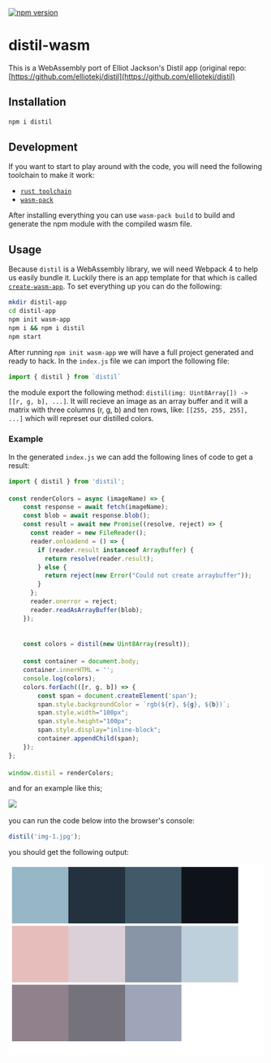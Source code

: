 [![npm version](https://badge.fury.io/js/distil.svg)](https://badge.fury.io/js/distil)

# distil-wasm
This is a WebAssembly port of Elliot Jackson's Distil app (original repo: [https://github.com/elliotekj/distil](https://github.com/elliotekj/distil)

## Installation

```bash
npm i distil
```

## Development

If you want to start to play around with the code, you will need the following toolchain to make it work:

- [`rust toolchain`](https://rustwasm.github.io/book/game-of-life/setup.html)
- [`wasm-pack`](https://github.com/rustwasm/wasm-pack)

After installing everything you can use `wasm-pack build` to build and generate the npm module with the compiled wasm file.


## Usage

Because `distil` is a WebAssembly library, we will need Webpack 4 to help us easily bundle it. Luckily there is an app template for that which is called [`create-wasm-app`](https://github.com/rustwasm/create-wasm-app). To set everything up you can do the following:

```bash
mkdir distil-app
cd distil-app
npm init wasm-app
npm i && npm i distil
npm start
```

After running `npm init wasm-app` we will have a full project generated and ready to hack. In the `index.js` file we can import the following file:

```javascript
import { distil } from `distil`
```

the module export the following method: `distil(img: Uint8Array[]) -> [[r, g, b], ...]`. It will recieve an image as an array buffer and it will a matrix with three columns (r, g, b) and ten rows, like: `[[255, 255, 255], ...]` which will represet our distilled colors.

### Example
In the generated `index.js` we can add the following lines of code to get a result:

```javascript
import { distil } from 'distil';

const renderColors = async (imageName) => {
	const response = await fetch(imageName);
	const blob = await response.blob();
	const result = await new Promise((resolve, reject) => {
	  const reader = new FileReader();
	  reader.onloadend = () => {
	    if (reader.result instanceof ArrayBuffer) {
	      return resolve(reader.result);
	    } else {
	      return reject(new Error("Could not create arraybuffer"));
	    }
	  };
	  reader.onerror = reject;
	  reader.readAsArrayBuffer(blob);
	});

		
	const colors = distil(new Uint8Array(result));

	const container = document.body;
	container.innerHTML = '';
	console.log(colors);
	colors.forEach(([r, g, b]) => {
		const span = document.createElement('span');
		span.style.backgroundColor = `rgb(${r}, ${g}, ${b})`;
		span.style.width="100px";
		span.style.height="100px";
		span.style.display="inline-block";
		container.appendChild(span);
	});
};

window.distil = renderColors;

```

and for an example like this;

![](./images/img-1.jpg?raw=true)

you can run the code below into the browser's console:

```javascript
distil('img-1.jpg');
```

you should get the following output:

![](./images/colors.png?raw=true)

